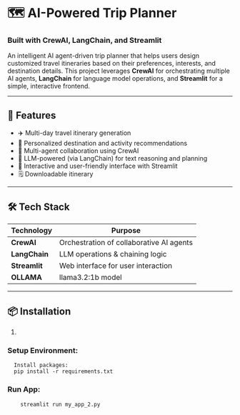# 🗺️ AI-Powered Trip Planner  
### Built with CrewAI, LangChain, and Streamlit  

An intelligent AI agent-driven trip planner that helps users design customized travel itineraries based on their preferences, interests, and destination details. This project leverages **CrewAI** for orchestrating multiple AI agents, **LangChain** for language model operations, and **Streamlit** for a simple, interactive frontend.

---

## 🚀 Features  
- ✈️ Multi-day travel itinerary generation  
- 📍 Personalized destination and activity recommendations  
- 🤖 Multi-agent collaboration using CrewAI  
- 🧠 LLM-powered (via LangChain) for text reasoning and planning  
- 🎨 Interactive and user-friendly interface with Streamlit  
- 🗒️ Downloadable itinerary  

---

## 🛠️ Tech Stack  

| Technology    | Purpose                                |
|---------------|----------------------------------------|
| **CrewAI**    | Orchestration of collaborative AI agents |
| **LangChain** | LLM operations & chaining logic        |
| **Streamlit** | Web interface for user interaction     |
| **OLLAMA**    | llama3.2:1b model                      |

---

## 📦 Installation  

1. 
### Setup Environment:       
      Install packages:
      pip install -r requirements.txt



### Run App:
        streamlit run my_app_2.py
